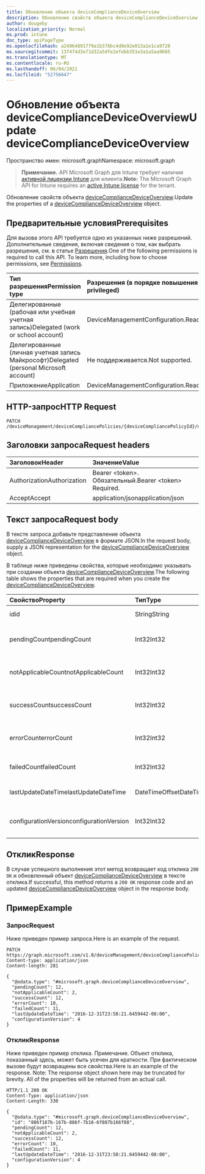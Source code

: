 ```yaml
---
title: Обновление объекта deviceComplianceDeviceOverview
description: Обновление свойств объекта deviceComplianceDeviceOverview.
author: dougeby
localization_priority: Normal
ms.prod: intune
doc_type: apiPageType
ms.openlocfilehash: a24964891779a1b376bc4d0e92e013a1e1ca9728
ms.sourcegitcommit: 13f474d3e71d32a5dfe2efebb351e3a1a5aa9685
ms.translationtype: MT
ms.contentlocale: ru-RU
ms.lasthandoff: 06/04/2021
ms.locfileid: "52756647"
---
```

# <a name="update-devicecompliancedeviceoverview"></a><span data-ttu-id="5d5bf-103">Обновление объекта deviceComplianceDeviceOverview</span><span class="sxs-lookup"><span data-stu-id="5d5bf-103">Update deviceComplianceDeviceOverview</span></span>

<span data-ttu-id="5d5bf-104">Пространство имен: microsoft.graph</span><span class="sxs-lookup"><span data-stu-id="5d5bf-104">Namespace: microsoft.graph</span></span>

> <span data-ttu-id="5d5bf-105">**Примечание.** API Microsoft Graph для Intune требует наличия [активной лицензии Intune](https://go.microsoft.com/fwlink/?linkid=839381) для клиента.</span><span class="sxs-lookup"><span data-stu-id="5d5bf-105">**Note:** The Microsoft Graph API for Intune requires an [active Intune license](https://go.microsoft.com/fwlink/?linkid=839381) for the tenant.</span></span>

<span data-ttu-id="5d5bf-106">Обновление свойств объекта [deviceComplianceDeviceOverview](../resources/intune-deviceconfig-devicecompliancedeviceoverview.md).</span><span class="sxs-lookup"><span data-stu-id="5d5bf-106">Update the properties of a [deviceComplianceDeviceOverview](../resources/intune-deviceconfig-devicecompliancedeviceoverview.md) object.</span></span>

## <a name="prerequisites"></a><span data-ttu-id="5d5bf-107">Предварительные условия</span><span class="sxs-lookup"><span data-stu-id="5d5bf-107">Prerequisites</span></span>
<span data-ttu-id="5d5bf-p101">Для вызова этого API требуется одно из указанных ниже разрешений. Дополнительные сведения, включая сведения о том, как выбрать разрешения, см. в статье [Разрешения](/graph/permissions-reference).</span><span class="sxs-lookup"><span data-stu-id="5d5bf-p101">One of the following permissions is required to call this API. To learn more, including how to choose permissions, see [Permissions](/graph/permissions-reference).</span></span>

|<span data-ttu-id="5d5bf-110">Тип разрешения</span><span class="sxs-lookup"><span data-stu-id="5d5bf-110">Permission type</span></span>|<span data-ttu-id="5d5bf-111">Разрешения (в порядке повышения привилегий)</span><span class="sxs-lookup"><span data-stu-id="5d5bf-111">Permissions (from least to most privileged)</span></span>|
|:---|:---|
|<span data-ttu-id="5d5bf-112">Делегированные (рабочая или учебная учетная запись)</span><span class="sxs-lookup"><span data-stu-id="5d5bf-112">Delegated (work or school account)</span></span>|<span data-ttu-id="5d5bf-113">DeviceManagementConfiguration.ReadWrite.All</span><span class="sxs-lookup"><span data-stu-id="5d5bf-113">DeviceManagementConfiguration.ReadWrite.All</span></span>|
|<span data-ttu-id="5d5bf-114">Делегированные (личная учетная запись Майкрософт)</span><span class="sxs-lookup"><span data-stu-id="5d5bf-114">Delegated (personal Microsoft account)</span></span>|<span data-ttu-id="5d5bf-115">Не поддерживается.</span><span class="sxs-lookup"><span data-stu-id="5d5bf-115">Not supported.</span></span>|
|<span data-ttu-id="5d5bf-116">Приложение</span><span class="sxs-lookup"><span data-stu-id="5d5bf-116">Application</span></span>|<span data-ttu-id="5d5bf-117">DeviceManagementConfiguration.ReadWrite.All</span><span class="sxs-lookup"><span data-stu-id="5d5bf-117">DeviceManagementConfiguration.ReadWrite.All</span></span>|

## <a name="http-request"></a><span data-ttu-id="5d5bf-118">HTTP-запрос</span><span class="sxs-lookup"><span data-stu-id="5d5bf-118">HTTP Request</span></span>
<!-- {
  "blockType": "ignored"
}
-->
``` http
PATCH /deviceManagement/deviceCompliancePolicies/{deviceCompliancePolicyId}/deviceStatusOverview
```

## <a name="request-headers"></a><span data-ttu-id="5d5bf-119">Заголовки запроса</span><span class="sxs-lookup"><span data-stu-id="5d5bf-119">Request headers</span></span>
|<span data-ttu-id="5d5bf-120">Заголовок</span><span class="sxs-lookup"><span data-stu-id="5d5bf-120">Header</span></span>|<span data-ttu-id="5d5bf-121">Значение</span><span class="sxs-lookup"><span data-stu-id="5d5bf-121">Value</span></span>|
|:---|:---|
|<span data-ttu-id="5d5bf-122">Authorization</span><span class="sxs-lookup"><span data-stu-id="5d5bf-122">Authorization</span></span>|<span data-ttu-id="5d5bf-123">Bearer &lt;token&gt;. Обязательный.</span><span class="sxs-lookup"><span data-stu-id="5d5bf-123">Bearer &lt;token&gt; Required.</span></span>|
|<span data-ttu-id="5d5bf-124">Accept</span><span class="sxs-lookup"><span data-stu-id="5d5bf-124">Accept</span></span>|<span data-ttu-id="5d5bf-125">application/json</span><span class="sxs-lookup"><span data-stu-id="5d5bf-125">application/json</span></span>|

## <a name="request-body"></a><span data-ttu-id="5d5bf-126">Текст запроса</span><span class="sxs-lookup"><span data-stu-id="5d5bf-126">Request body</span></span>
<span data-ttu-id="5d5bf-127">В тексте запроса добавьте представление объекта [deviceComplianceDeviceOverview](../resources/intune-deviceconfig-devicecompliancedeviceoverview.md) в формате JSON.</span><span class="sxs-lookup"><span data-stu-id="5d5bf-127">In the request body, supply a JSON representation for the [deviceComplianceDeviceOverview](../resources/intune-deviceconfig-devicecompliancedeviceoverview.md) object.</span></span>

<span data-ttu-id="5d5bf-128">В таблице ниже приведены свойства, которые необходимо указывать при создании объекта [deviceComplianceDeviceOverview](../resources/intune-deviceconfig-devicecompliancedeviceoverview.md).</span><span class="sxs-lookup"><span data-stu-id="5d5bf-128">The following table shows the properties that are required when you create the [deviceComplianceDeviceOverview](../resources/intune-deviceconfig-devicecompliancedeviceoverview.md).</span></span>

|<span data-ttu-id="5d5bf-129">Свойство</span><span class="sxs-lookup"><span data-stu-id="5d5bf-129">Property</span></span>|<span data-ttu-id="5d5bf-130">Тип</span><span class="sxs-lookup"><span data-stu-id="5d5bf-130">Type</span></span>|<span data-ttu-id="5d5bf-131">Описание</span><span class="sxs-lookup"><span data-stu-id="5d5bf-131">Description</span></span>|
|:---|:---|:---|
|<span data-ttu-id="5d5bf-132">id</span><span class="sxs-lookup"><span data-stu-id="5d5bf-132">id</span></span>|<span data-ttu-id="5d5bf-133">String</span><span class="sxs-lookup"><span data-stu-id="5d5bf-133">String</span></span>|<span data-ttu-id="5d5bf-134">Ключ объекта.</span><span class="sxs-lookup"><span data-stu-id="5d5bf-134">Key of the entity.</span></span>|
|<span data-ttu-id="5d5bf-135">pendingCount</span><span class="sxs-lookup"><span data-stu-id="5d5bf-135">pendingCount</span></span>|<span data-ttu-id="5d5bf-136">Int32</span><span class="sxs-lookup"><span data-stu-id="5d5bf-136">Int32</span></span>|<span data-ttu-id="5d5bf-137">Количество ожидающих устройств.</span><span class="sxs-lookup"><span data-stu-id="5d5bf-137">Number of pending devices</span></span>|
|<span data-ttu-id="5d5bf-138">notApplicableCount</span><span class="sxs-lookup"><span data-stu-id="5d5bf-138">notApplicableCount</span></span>|<span data-ttu-id="5d5bf-139">Int32</span><span class="sxs-lookup"><span data-stu-id="5d5bf-139">Int32</span></span>|<span data-ttu-id="5d5bf-140">Количество неприменимых устройств.</span><span class="sxs-lookup"><span data-stu-id="5d5bf-140">Number of not applicable devices</span></span>|
|<span data-ttu-id="5d5bf-141">successCount</span><span class="sxs-lookup"><span data-stu-id="5d5bf-141">successCount</span></span>|<span data-ttu-id="5d5bf-142">Int32</span><span class="sxs-lookup"><span data-stu-id="5d5bf-142">Int32</span></span>|<span data-ttu-id="5d5bf-143">Количество успешных устройств.</span><span class="sxs-lookup"><span data-stu-id="5d5bf-143">Number of succeeded devices</span></span>|
|<span data-ttu-id="5d5bf-144">errorCount</span><span class="sxs-lookup"><span data-stu-id="5d5bf-144">errorCount</span></span>|<span data-ttu-id="5d5bf-145">Int32</span><span class="sxs-lookup"><span data-stu-id="5d5bf-145">Int32</span></span>|<span data-ttu-id="5d5bf-146">Количество устройств с ошибками.</span><span class="sxs-lookup"><span data-stu-id="5d5bf-146">Number of error devices</span></span>|
|<span data-ttu-id="5d5bf-147">failedCount</span><span class="sxs-lookup"><span data-stu-id="5d5bf-147">failedCount</span></span>|<span data-ttu-id="5d5bf-148">Int32</span><span class="sxs-lookup"><span data-stu-id="5d5bf-148">Int32</span></span>|<span data-ttu-id="5d5bf-149">Число устройств со сбоями.</span><span class="sxs-lookup"><span data-stu-id="5d5bf-149">Number of failed devices</span></span>|
|<span data-ttu-id="5d5bf-150">lastUpdateDateTime</span><span class="sxs-lookup"><span data-stu-id="5d5bf-150">lastUpdateDateTime</span></span>|<span data-ttu-id="5d5bf-151">DateTimeOffset</span><span class="sxs-lookup"><span data-stu-id="5d5bf-151">DateTimeOffset</span></span>|<span data-ttu-id="5d5bf-152">Время последнего обновления.</span><span class="sxs-lookup"><span data-stu-id="5d5bf-152">Last update time</span></span>|
|<span data-ttu-id="5d5bf-153">configurationVersion</span><span class="sxs-lookup"><span data-stu-id="5d5bf-153">configurationVersion</span></span>|<span data-ttu-id="5d5bf-154">Int32</span><span class="sxs-lookup"><span data-stu-id="5d5bf-154">Int32</span></span>|<span data-ttu-id="5d5bf-155">Версия политики для этого обзора.</span><span class="sxs-lookup"><span data-stu-id="5d5bf-155">Version of the policy for that overview</span></span>|



## <a name="response"></a><span data-ttu-id="5d5bf-156">Отклик</span><span class="sxs-lookup"><span data-stu-id="5d5bf-156">Response</span></span>
<span data-ttu-id="5d5bf-157">В случае успешного выполнения этот метод возвращает код отклика `200 OK` и обновленный объект [deviceComplianceDeviceOverview](../resources/intune-deviceconfig-devicecompliancedeviceoverview.md) в тексте отклика.</span><span class="sxs-lookup"><span data-stu-id="5d5bf-157">If successful, this method returns a `200 OK` response code and an updated [deviceComplianceDeviceOverview](../resources/intune-deviceconfig-devicecompliancedeviceoverview.md) object in the response body.</span></span>

## <a name="example"></a><span data-ttu-id="5d5bf-158">Пример</span><span class="sxs-lookup"><span data-stu-id="5d5bf-158">Example</span></span>

### <a name="request"></a><span data-ttu-id="5d5bf-159">Запрос</span><span class="sxs-lookup"><span data-stu-id="5d5bf-159">Request</span></span>
<span data-ttu-id="5d5bf-160">Ниже приведен пример запроса.</span><span class="sxs-lookup"><span data-stu-id="5d5bf-160">Here is an example of the request.</span></span>
``` http
PATCH https://graph.microsoft.com/v1.0/deviceManagement/deviceCompliancePolicies/{deviceCompliancePolicyId}/deviceStatusOverview
Content-type: application/json
Content-length: 281

{
  "@odata.type": "#microsoft.graph.deviceComplianceDeviceOverview",
  "pendingCount": 12,
  "notApplicableCount": 2,
  "successCount": 12,
  "errorCount": 10,
  "failedCount": 11,
  "lastUpdateDateTime": "2016-12-31T23:58:21.6459442-08:00",
  "configurationVersion": 4
}
```

### <a name="response"></a><span data-ttu-id="5d5bf-161">Отклик</span><span class="sxs-lookup"><span data-stu-id="5d5bf-161">Response</span></span>
<span data-ttu-id="5d5bf-p102">Ниже приведен пример отклика. Примечание. Объект отклика, показанный здесь, может быть усечен для краткости. При фактическом вызове будут возвращены все свойства.</span><span class="sxs-lookup"><span data-stu-id="5d5bf-p102">Here is an example of the response. Note: The response object shown here may be truncated for brevity. All of the properties will be returned from an actual call.</span></span>
``` http
HTTP/1.1 200 OK
Content-Type: application/json
Content-Length: 330

{
  "@odata.type": "#microsoft.graph.deviceComplianceDeviceOverview",
  "id": "886f167b-167b-886f-7b16-6f887b166f88",
  "pendingCount": 12,
  "notApplicableCount": 2,
  "successCount": 12,
  "errorCount": 10,
  "failedCount": 11,
  "lastUpdateDateTime": "2016-12-31T23:58:21.6459442-08:00",
  "configurationVersion": 4
}
```




